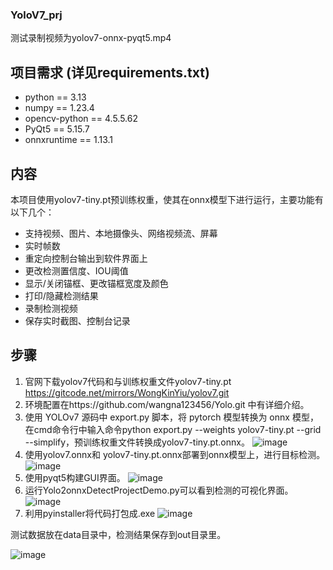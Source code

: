 ### YoloV7_prj
测试录制视频为yolov7-onnx-pyqt5.mp4
## 项目需求 (详见requirements.txt)
* python == 3.13
* numpy == 1.23.4
* opencv-python == 4.5.5.62
* PyQt5 == 5.15.7
* onnxruntime == 1.13.1
## 内容
本项目使用yolov7-tiny.pt预训练权重，使其在onnx模型下进行运行，主要功能有以下几个：
* 支持视频、图片、本地摄像头、网络视频流、屏幕
* 实时帧数
* 重定向控制台输出到软件界面上
* 更改检测置信度、IOU阈值
* 显示/关闭锚框、更改锚框宽度及颜色
* 打印/隐藏检测结果
* 录制检测视频
* 保存实时截图、控制台记录
## 步骤
1. 官网下载yolov7代码和与训练权重文件yolov7-tiny.pt  https://gitcode.net/mirrors/WongKinYiu/yolov7.git
2. 环境配置在https://github.com/wangna123456/Yolo.git    中有详细介绍。
3. 使用 YOLOv7 源码中 export.py 脚本，将 pytorch 模型转换为 onnx 模型，在cmd命令行中输入命令python export.py --weights yolov7-tiny.pt --grid --simplify，预训练权重文件转换成yolov7-tiny.pt.onnx。
![image](https://github.com/wangna123456/YoloV7_prj/assets/142497906/29d9110b-b183-4465-8fca-b58aec8585d5)
4. 使用yolov7.onnx和 yolov7-tiny.pt.onnx部署到onnx模型上，进行目标检测。
![image](https://github.com/wangna123456/YoloV7_prj/assets/142497906/32d9e139-04dc-48fe-a6b1-659c64b2c2b1)
5. 使用pyqt5构建GUI界面。
![image](https://github.com/wangna123456/YoloV7_prj/assets/142497906/2ed0c562-6432-4e16-841d-f246926bd430)
6. 运行Yolo2onnxDetectProjectDemo.py可以看到检测的可视化界面。
 ![image](https://github.com/wangna123456/YoloV7_prj/assets/142497906/85d111ec-de1e-4e2e-bb65-6767bfaa784f)
7. 利用pyinstaller将代码打包成.exe
![image](https://github.com/wangna123456/YoloV7_prj/assets/142497906/dc8205cf-887c-4ad4-a576-cbbf494291f3)

测试数据放在data目录中，检测结果保存到out目录里。

![image](https://github.com/wangna123456/YoloV7_prj/assets/142497906/820269bb-8970-4077-a12f-d3ec022a22c7)
